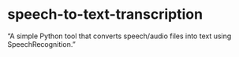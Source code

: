 # speech-to-text-transcription
“A simple Python tool that converts speech/audio files into text using SpeechRecognition.”
